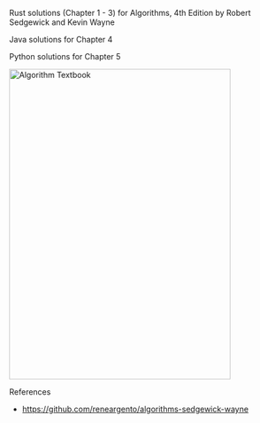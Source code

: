 Rust solutions (Chapter 1 - 3) for Algorithms, 4th Edition by Robert Sedgewick and Kevin Wayne

Java solutions for Chapter 4

Python solutions for Chapter 5

<img src="https://raw.githubusercontent.com/reneargento/algorithms-sedgewick-wayne/master/resources/book_cover.png" alt="Algorithm Textbook" height="560" width="400" />

References
- https://github.com/reneargento/algorithms-sedgewick-wayne